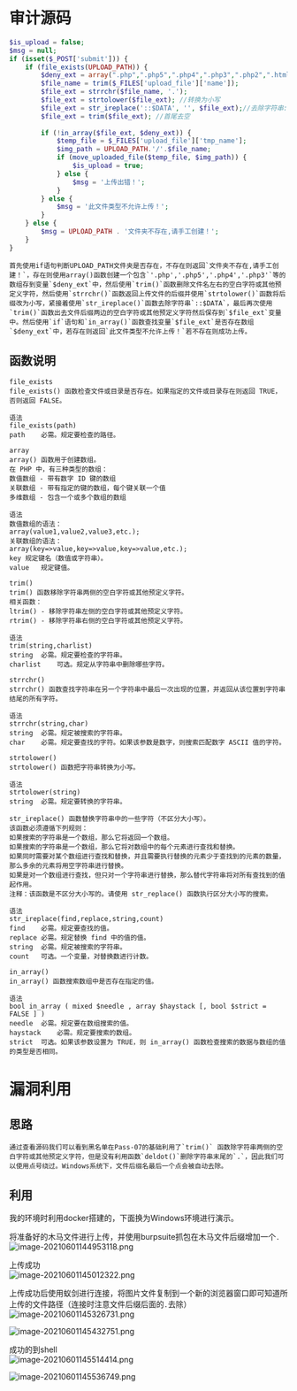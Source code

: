 
# 审计源码
```php
$is_upload = false;
$msg = null;
if (isset($_POST['submit'])) {
    if (file_exists(UPLOAD_PATH)) {
        $deny_ext = array(".php",".php5",".php4",".php3",".php2",".html",".htm",".phtml",".pht",".pHp",".pHp5",".pHp4",".pHp3",".pHp2",".Html",".Htm",".pHtml",".jsp",".jspa",".jspx",".jsw",".jsv",".jspf",".jtml",".jSp",".jSpx",".jSpa",".jSw",".jSv",".jSpf",".jHtml",".asp",".aspx",".asa",".asax",".ascx",".ashx",".asmx",".cer",".aSp",".aSpx",".aSa",".aSax",".aScx",".aShx",".aSmx",".cEr",".sWf",".swf",".htaccess",".ini");
        $file_name = trim($_FILES['upload_file']['name']);
        $file_ext = strrchr($file_name, '.');
        $file_ext = strtolower($file_ext); //转换为小写
        $file_ext = str_ireplace('::$DATA', '', $file_ext);//去除字符串::$DATA
        $file_ext = trim($file_ext); //首尾去空
        
        if (!in_array($file_ext, $deny_ext)) {
            $temp_file = $_FILES['upload_file']['tmp_name'];
            $img_path = UPLOAD_PATH.'/'.$file_name;
            if (move_uploaded_file($temp_file, $img_path)) {
                $is_upload = true;
            } else {
                $msg = '上传出错！';
            }
        } else {
            $msg = '此文件类型不允许上传！';
        }
    } else {
        $msg = UPLOAD_PATH . '文件夹不存在,请手工创建！';
    }
}
```

	首先使用if语句判断UPLOAD_PATH文件夹是否存在，不存在则返回`文件夹不存在,请手工创建！`，存在则使用array()函数创建一个包含`'.php','.php5','.php4','.php3'`等的数组存到变量`$deny_ext`中，然后使用`trim()`函数删除文件名左右的空白字符或其他预定义字符，然后使用`strrchr()`函数返回上传文件的后缀并使用`strtolower()`函数将后缀改为小写，紧接着使用`str_ireplace()`函数去除字符串`::$DATA`，最后再次使用`trim()`函数出去文件后缀两边的空白字符或其他预定义字符然后保存到`$file_ext`变量中。然后使用`if`语句和`in_array()`函数查找变量`$file_ext`是否存在数组`$deny_ext`中，若存在则返回`此文件类型不允许上传！`若不存在则成功上传。


## 函数说明
```
file_exists
file_exists() 函数检查文件或目录是否存在。如果指定的文件或目录存在则返回 TRUE，否则返回 FALSE。

语法
file_exists(path)
path	必需。规定要检查的路径。
```

```
array
array() 函数用于创建数组。
在 PHP 中，有三种类型的数组：
数值数组 - 带有数字 ID 键的数组
关联数组 - 带有指定的键的数组，每个键关联一个值
多维数组 - 包含一个或多个数组的数组

语法
数值数组的语法：
array(value1,value2,value3,etc.);
关联数组的语法：
array(key=>value,key=>value,key=>value,etc.);
key	规定键名（数值或字符串）。
value	规定键值。
```

```
trim()
trim() 函数移除字符串两侧的空白字符或其他预定义字符。
相关函数：
ltrim() - 移除字符串左侧的空白字符或其他预定义字符。
rtrim() - 移除字符串右侧的空白字符或其他预定义字符。

语法
trim(string,charlist)
string	必需。规定要检查的字符串。
charlist	可选。规定从字符串中删除哪些字符。
```

```
strrchr()
strrchr() 函数查找字符串在另一个字符串中最后一次出现的位置，并返回从该位置到字符串结尾的所有字符。

语法
strrchr(string,char)
string	必需。规定被搜索的字符串。
char	必需。规定要查找的字符。如果该参数是数字，则搜索匹配数字 ASCII 值的字符。
```

```
strtolower()
strtolower() 函数把字符串转换为小写。

语法
strtolower(string)
string	必需。规定要转换的字符串。
```

```
str_ireplace() 函数替换字符串中的一些字符（不区分大小写）。
该函数必须遵循下列规则：
如果搜索的字符串是一个数组，那么它将返回一个数组。
如果搜索的字符串是一个数组，那么它将对数组中的每个元素进行查找和替换。
如果同时需要对某个数组进行查找和替换，并且需要执行替换的元素少于查找到的元素的数量，那么多余的元素将用空字符串进行替换。
如果是对一个数组进行查找，但只对一个字符串进行替换，那么替代字符串将对所有查找到的值起作用。
注释：该函数是不区分大小写的。请使用 str_replace() 函数执行区分大小写的搜索。

语法
str_ireplace(find,replace,string,count)
find	必需。规定要查找的值。
replace	必需。规定替换 find 中的值的值。
string	必需。规定被搜索的字符串。
count	可选。一个变量，对替换数进行计数。
```

```
in_array()
in_array() 函数搜索数组中是否存在指定的值。

语法
bool in_array ( mixed $needle , array $haystack [, bool $strict = FALSE ] )
needle	必需。规定要在数组搜索的值。
haystack	必需。规定要搜索的数组。
strict	可选。如果该参数设置为 TRUE，则 in_array() 函数检查搜索的数据与数组的值的类型是否相同。
```


# 漏洞利用

## 思路
	通过查看源码我们可以看到黑名单在Pass-07的基础利用了`trim()` 函数除字符串两侧的空白字符或其他预定义字符，但是没有利用函数`deldot()`删除字符串末尾的`.`，因此我们可以使用点号绕过。Windows系统下，文件后缀名最后一个点会被自动去除。


## 利用
我的环境时利用docker搭建的，下面换为Windows环境进行演示。

将准备好的木马文件进行上传，并使用burpsuite抓包在木马文件后缀增加一个`.`<br />![image-20210601144953118.png](./assets/1656468972927-d40bf535-b5c0-4b2a-9c94-d1d703fca313.png)

上传成功<br />![image-20210601145012322.png](./assets/1656468976923-80648d97-d165-404d-bf53-b699d1127aa7.png)

上传成功后使用蚁剑进行连接，将图片文件复制到一个新的浏览器窗口即可知道所上传的文件路径（连接时注意文件后缀后面的`.`去除）<br />![image-20210601145326731.png](./assets/1656468981760-ce787a93-af62-475f-b555-ca7e1522add7.png)

![image-20210601145432751.png](./assets/1656468985152-6de735dd-9cc0-4921-9ed4-547e6a301591.png)

成功的到shell<br />![image-20210601145514414.png](./assets/1656468988809-74e8e59a-3143-4d71-9eaa-25b4cbb66b4d.png)

![image-20210601145536749.png](./assets/1656468991863-5d1de014-6f88-4e3e-a6cf-03082189f491.png)
